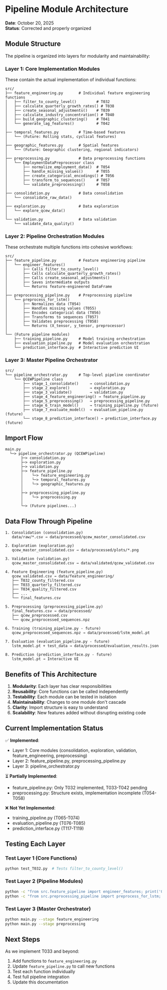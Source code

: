 # Pipeline Module Architecture

**Date**: October 20, 2025  
**Status**: Corrected and properly organized

## Module Structure

The pipeline is organized into layers for modularity and maintainability:

### Layer 1: Core Implementation Modules
These contain the actual implementation of individual functions:

```
src/
├── feature_engineering.py       # Individual feature engineering functions
│   ├── filter_to_county_level()         # T032
│   ├── calculate_quarterly_growth_rates() # T038
│   ├── create_seasonal_adjustments()    # T039
│   ├── calculate_industry_concentration() # T040
│   ├── build_geographic_clustering()    # T041
│   └── generate_lag_features()          # T042
│
├── temporal_features.py         # Time-based features
│   └── (Future: Rolling stats, cyclical features)
│
├── geographic_features.py       # Spatial features
│   └── (Future: Geographic clustering, regional indicators)
│
├── preprocessing.py             # Data preprocessing functions
│   └── EmploymentDataPreprocessor class
│       ├── normalize_employment_data()  # T054
│       ├── handle_missing_values()      # T055
│       ├── create_categorical_encodings() # T056
│       ├── transform_to_sequences()     # T057
│       └── validate_preprocessing()     # T058
│
├── consolidation.py             # Data consolidation
│   └── consolidate_raw_data()
│
├── exploration.py               # Data exploration
│   └── explore_qcew_data()
│
└── validation.py                # Data validation
    └── validate_data_quality()
```

### Layer 2: Pipeline Orchestration Modules
These orchestrate multiple functions into cohesive workflows:

```
src/
├── feature_pipeline.py          # Feature engineering pipeline
│   └── engineer_features()
│       ├── Calls filter_to_county_level()
│       ├── Calls calculate_quarterly_growth_rates()
│       ├── Calls create_seasonal_adjustments()
│       ├── Saves intermediate outputs
│       └── Returns feature-engineered DataFrame
│
├── preprocessing_pipeline.py    # Preprocessing pipeline
│   └── preprocess_for_lstm()
│       ├── Normalizes data (T054)
│       ├── Handles missing values (T055)
│       ├── Encodes categorical data (T056)
│       ├── Transforms to sequences (T057)
│       ├── Validates preprocessing (T058)
│       └── Returns (X_tensor, y_tensor, preprocessor)
│
└── (Future pipeline modules)
    ├── training_pipeline.py     # Model training orchestration
    ├── evaluation_pipeline.py   # Model evaluation orchestration
    └── prediction_interface.py  # Interactive prediction UI
```

### Layer 3: Master Pipeline Orchestrator

```
src/
└── pipeline_orchestrator.py     # Top-level pipeline coordinator
    └── QCEWPipeline class
        ├── stage_1_consolidate()     → consolidation.py
        ├── stage_2_explore()         → exploration.py
        ├── stage_3_validate()        → validation.py
        ├── stage_4_feature_engineering() → feature_pipeline.py
        ├── stage_5_preprocessing()   → preprocessing_pipeline.py
        ├── stage_6_train_model()     → training_pipeline.py (future)
        ├── stage_7_evaluate_model()  → evaluation_pipeline.py (future)
        └── stage_8_prediction_interface() → prediction_interface.py (future)
```

## Import Flow

```
main.py
  └─> pipeline_orchestrator.py (QCEWPipeline)
       ├─> consolidation.py
       ├─> exploration.py
       ├─> validation.py
       ├─> feature_pipeline.py
       │    └─> feature_engineering.py
       │    └─> temporal_features.py
       │    └─> geographic_features.py
       │
       ├─> preprocessing_pipeline.py
       │    └─> preprocessing.py
       │
       └─> (Future pipelines...)
```

## Data Flow Through Pipeline

```
1. Consolidation (consolidation.py)
   data/raw/*.csv → data/processed/qcew_master_consolidated.csv
   
2. Exploration (exploration.py)
   qcew_master_consolidated.csv → data/processed/plots/*.png
   
3. Validation (validation.py)
   qcew_master_consolidated.csv → data/validated/qcew_validated.csv
   
4. Feature Engineering (feature_pipeline.py)
   qcew_validated.csv → data/feature_engineering/
   ├── T032_county_filtered.csv
   ├── T033_quarterly_filtered.csv
   ├── T034_quality_filtered.csv
   ├── ...
   └── final_features.csv
   
5. Preprocessing (preprocessing_pipeline.py)
   final_features.csv → data/processed/
   ├── qcew_preprocessed.csv
   └── qcew_preprocessed_sequences.npz
   
6. Training (training_pipeline.py - future)
   qcew_preprocessed_sequences.npz → data/processed/lstm_model.pt
   
7. Evaluation (evaluation_pipeline.py - future)
   lstm_model.pt + test_data → data/processed/evaluation_results.json
   
8. Prediction (prediction_interface.py - future)
   lstm_model.pt → Interactive UI
```

## Benefits of This Architecture

1. **Modularity**: Each layer has clear responsibilities
2. **Reusability**: Core functions can be called independently
3. **Testability**: Each module can be tested in isolation
4. **Maintainability**: Changes to one module don't cascade
5. **Clarity**: Import structure is easy to understand
6. **Scalability**: New features added without disrupting existing code

## Current Implementation Status

✅ **Implemented**:
- Layer 1: Core modules (consolidation, exploration, validation, feature_engineering, preprocessing)
- Layer 2: feature_pipeline.py, preprocessing_pipeline.py
- Layer 3: pipeline_orchestrator.py

⏳ **Partially Implemented**:
- feature_pipeline.py: Only T032 implemented, T033-T042 pending
- preprocessing.py: Structure exists, implementation incomplete (T054-T058)

❌ **Not Yet Implemented**:
- training_pipeline.py (T065-T074)
- evaluation_pipeline.py (T076-T085)
- prediction_interface.py (T117-T119)

## Testing Each Layer

### Test Layer 1 (Core Functions)
```bash
python test_T032.py  # Tests filter_to_county_level()
```

### Test Layer 2 (Pipeline Modules)
```bash
python -c "from src.feature_pipeline import engineer_features; print('OK')"
python -c "from src.preprocessing_pipeline import preprocess_for_lstm; print('OK')"
```

### Test Layer 3 (Master Orchestrator)
```bash
python main.py --stage feature_engineering
python main.py --stage preprocessing
```

## Next Steps

As we implement T033 and beyond:
1. Add functions to `feature_engineering.py`
2. Update `feature_pipeline.py` to call new functions
3. Test each function individually
4. Test full pipeline integration
5. Update this documentation

